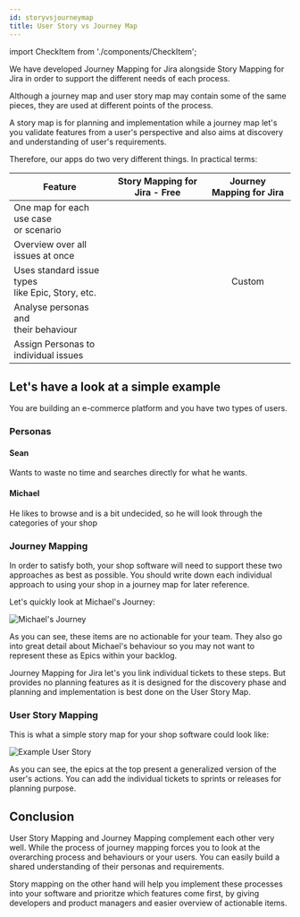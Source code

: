 ```yaml
---
id: storyvsjourneymap
title: User Story vs Journey Map
---
```


import CheckItem from './components/CheckItem';

We have developed Journey Mapping for Jira alongside Story Mapping for Jira
in order to support the different needs of each process.

Although a journey map and user story map may contain
some of the same pieces, they are used at different points of the process.

A story map is for planning and implementation while a journey map let's you validate
features from a user's perspective and also aims at discovery and understanding of user's requirements.

Therefore, our apps do two very different things. In practical terms:

| Feature        |      Story Mapping for Jira - Free      |   Journey Mapping for Jira |
| ------------- | :-----------: | :-----------: |
| One map for each use case<br /> or scenario     | <CheckItem isX /> |  <CheckItem /> |
| Overview over all issues at once     | <CheckItem /> |  <CheckItem isX /> |
| Uses standard issue types <br />like Epic, Story, etc.    |    <CheckItem />    |   Custom |
| Analyse personas and<br /> their behaviour |   <CheckItem isX />     |    <CheckItem />  |
| Assign Personas to <br /> individual issues |    <CheckItem />     |    <CheckItem isX />  |

## Let's have a look at a simple example

You are building an e-commerce platform and you have two types of users.

### Personas
#### Sean 
Wants to waste no time and searches directly for what he wants.
#### Michael
He likes to browse and is a bit undecided, so he will look through the categories of your shop

### Journey Mapping

In order to satisfy both, your shop software will need to support these two approaches as best as possible.
You should write down each individual approach to using your shop in a journey map for later reference.

Let's quickly look at Michael's Journey:

![Michael's Journey](/img/journey-michael.png)

As you can see, these items are no actionable for your team.
They also go into great detail about Michael's behaviour so you
may not want to represent these as Epics within your backlog.

Journey Mapping for Jira let's you link individual tickets to these steps.
But provides no planning features as it is designed for the discovery phase and planning 
and implementation is best done on the User Story Map.

### User Story Mapping

This is what a simple story map for your shop software could look like:

![Example User Story](/img/story-map-example.png)

As you can see, the epics at the top present a generalized version of the user's actions.
You can add the individual tickets to sprints or releases for planning purpose.

## Conclusion

User Story Mapping and Journey Mapping complement each other very well. 
While the process of journey mapping forces you to look at the overarching process and behaviours or your users.
You can easily build a shared understanding of their personas and requirements.

Story mapping on the other hand will help you implement these processes into your software and prioritze 
which features come first, by giving developers and product managers and easier overview of actionable items.